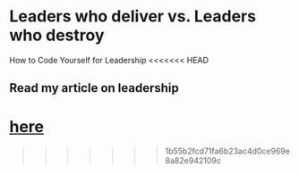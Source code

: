 # Leaders who deliver vs. Leaders who destroy
How to Code Yourself for Leadership 
<<<<<<< HEAD
## Read my article on leadership
<a href="https://www.linkedin.com/pulse/leaders-who-deliver-vsleaders-destroy-liliya-frye"> here </a>
=======
>>>>>>> 1b55b2fcd71fa6b23ac4d0ce969e8a82e942109c
